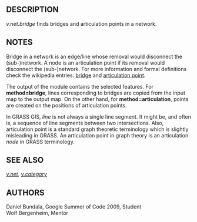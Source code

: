 ## DESCRIPTION

*v.net.bridge* finds bridges and articulation points in a network.

## NOTES

Bridge in a network is an edge/line whose removal would disconnect the
(sub-)network. A node is an articulation point if its removal would
disconnect the (sub-)network. For more information and formal
definitions check the wikipedia entries:
[bridge](https://en.wikipedia.org/wiki/Bridge_%28graph_theory%29) and
[articulation point](https://en.wikipedia.org/wiki/Cut_vertex).

The output of the module contains the selected features. For
**method=bridge**, lines corresponding to bridges are copied from the
input map to the output map. On the other hand, for
**method=articulation**, points are created on the positions of
articulation points.

In GRASS GIS, *line* is not always a single line segment. It might be,
and often is, a sequence of line segments between two intersections.
Also, articulation point is a standard graph theoretic terminology which
is slightly misleading in GRASS. An articulation point in graph theory
is an articulation *node* in GRASS terminology.

## SEE ALSO

*[v.net](v.net.md), [v.category](v.category.md)*

## AUTHORS

Daniel Bundala, Google Summer of Code 2009, Student  
Wolf Bergenheim, Mentor
